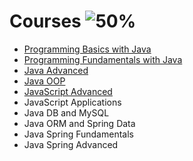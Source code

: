 # Courses ![50%](https://progress-bar.dev/50)
- [Programming Basics with Java](https://github.com/salichalak/SoftUni/tree/main/Programming%20Basics)  
- [Programming Fundamentals with Java](https://github.com/salichalak/SoftUni/tree/main/Programming%20Fundamentals)  
- [Java Advanced](https://github.com/salichalak/SoftUni/tree/main/Advanced)   
- [Java OOP](https://github.com/salichalak/SoftUni/tree/main/OOP)  
- [JavaScript Advanced](https://github.com/salichalak/SoftUni/tree/main/JS%20Advanced)  
- JavaScript Applications  
- Java DB and MySQL  
- Java ORM and Spring Data  
- Java Spring Fundamentals  
- Java Spring Advanced  
